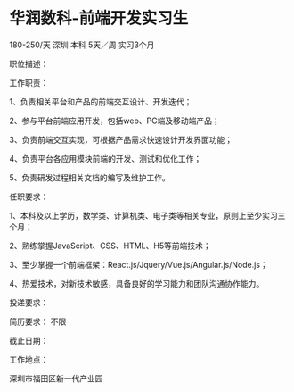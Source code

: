 # 华润数科-前端开发实习生

180-250/天 深圳 本科 5天／周 实习3个月

职位描述：

工作职责：

1、负责相关平台和产品的前端交互设计、开发迭代；

2、参与平台前端应用开发，包括web、PC端及移动端产品；

3、负责前端交互实现，可根据产品需求快速设计开发界面功能；

4、负责平台各应用模块前端的开发、测试和优化工作；

5、负责研发过程相关文档的编写及维护工作。

任职要求：

1、本科及以上学历，数学类、计算机类、电子类等相关专业，原则上至少实习三个月；

2、熟练掌握JavaScript、CSS、HTML、H5等前端技术；

3、至少掌握一个前端框架：React.js/Jquery/Vue.js/Angular.js/Node.js；

4、热爱技术，对新技术敏感，具备良好的学习能力和团队沟通协作能力。

投递要求：

简历要求： 不限

截止日期：

工作地点：

深圳市福田区新一代产业园